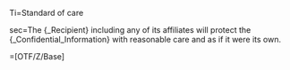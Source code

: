 Ti=Standard of care

sec=The {_Recipient} including any of its affiliates will <span class="highlight">protect the {_Confidential_Information}</span> with reasonable care and as if it were its own.
	
=[OTF/Z/Base]
